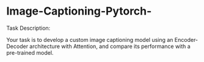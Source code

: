 # Image-Captioning-Pytorch-

Task Description:

Your task is to develop a custom image captioning model using an Encoder-Decoder architecture with Attention, and compare its performance with a pre-trained model.

